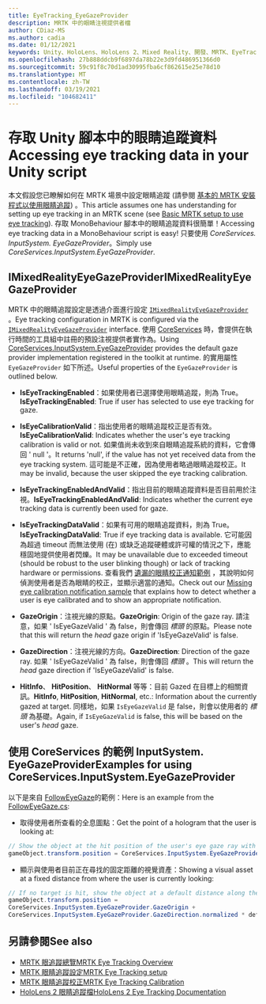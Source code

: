 ```yaml
---
title: EyeTracking_EyeGazeProvider
description: MRTK 中的眼睛注視提供者檔
author: CDiaz-MS
ms.author: cadia
ms.date: 01/12/2021
keywords: Unity、HoloLens、HoloLens 2、Mixed Reality、開發、MRTK、EyeTracking、EyeGaze、
ms.openlocfilehash: 27b888ddcb9f6897da78b22e3d9fd486951366d0
ms.sourcegitcommit: 59c91f8c70d1ad30995fba6cf862615e25e78d10
ms.translationtype: MT
ms.contentlocale: zh-TW
ms.lasthandoff: 03/19/2021
ms.locfileid: "104682411"
---
```

# <a name="accessing-eye-tracking-data-in-your-unity-script"></a><span data-ttu-id="6aec2-104">存取 Unity 腳本中的眼睛追蹤資料</span><span class="sxs-lookup"><span data-stu-id="6aec2-104">Accessing eye tracking data in your Unity script</span></span>

<span data-ttu-id="6aec2-105">本文假設您已瞭解如何在 MRTK 場景中設定眼睛追蹤 (請參閱 [基本的 MRTK 安裝程式以使用眼睛追蹤](EyeTracking_BasicSetup.md)) 。</span><span class="sxs-lookup"><span data-stu-id="6aec2-105">This article assumes one has understanding for setting up eye tracking in an MRTK scene (see [Basic MRTK setup to use eye tracking](EyeTracking_BasicSetup.md)).</span></span>
<span data-ttu-id="6aec2-106">存取 MonoBehaviour 腳本中的眼睛追蹤資料很簡單！</span><span class="sxs-lookup"><span data-stu-id="6aec2-106">Accessing eye tracking data in a MonoBehaviour script is easy!</span></span> <span data-ttu-id="6aec2-107">只要使用 *CoreServices. InputSystem. EyeGazeProvider*。</span><span class="sxs-lookup"><span data-stu-id="6aec2-107">Simply use *CoreServices.InputSystem.EyeGazeProvider*.</span></span>

## <a name="imixedrealityeyegazeprovider"></a><span data-ttu-id="6aec2-108">IMixedRealityEyeGazeProvider</span><span class="sxs-lookup"><span data-stu-id="6aec2-108">IMixedRealityEyeGazeProvider</span></span>

<span data-ttu-id="6aec2-109">MRTK 中的眼睛追蹤設定是透過介面進行設定 [`IMixedRealityEyeGazeProvider`](xref:Microsoft.MixedReality.Toolkit.Input.IMixedRealityEyeGazeProvider) 。</span><span class="sxs-lookup"><span data-stu-id="6aec2-109">Eye tracking configuration in MRTK is configured via the [`IMixedRealityEyeGazeProvider`](xref:Microsoft.MixedReality.Toolkit.Input.IMixedRealityEyeGazeProvider) interface.</span></span> <span data-ttu-id="6aec2-110">使用 [CoreServices](EyeTracking_EyeGazeProvider.md) 時，會提供在執行時間的工具組中註冊的預設注視提供者實作為。</span><span class="sxs-lookup"><span data-stu-id="6aec2-110">Using [CoreServices.InputSystem.EyeGazeProvider](EyeTracking_EyeGazeProvider.md) provides the default gaze provider implementation registered in the toolkit at runtime.</span></span>
<span data-ttu-id="6aec2-111">的實用屬性 `EyeGazeProvider` 如下所述。</span><span class="sxs-lookup"><span data-stu-id="6aec2-111">Useful properties of the `EyeGazeProvider` is outlined below.</span></span>

- <span data-ttu-id="6aec2-112">**IsEyeTrackingEnabled**：如果使用者已選擇使用眼睛追蹤，則為 True。</span><span class="sxs-lookup"><span data-stu-id="6aec2-112">**IsEyeTrackingEnabled**: True if user has selected to use eye tracking for gaze.</span></span>

- <span data-ttu-id="6aec2-113">**IsEyeCalibrationValid**：指出使用者的眼睛追蹤校正是否有效。</span><span class="sxs-lookup"><span data-stu-id="6aec2-113">**IsEyeCalibrationValid**: Indicates whether the user's eye tracking calibration is valid or not.</span></span>
<span data-ttu-id="6aec2-114">如果值尚未收到來自眼睛追蹤系統的資料，它會傳回 ' null '。</span><span class="sxs-lookup"><span data-stu-id="6aec2-114">It returns 'null', if the value has not yet received data from the eye tracking system.</span></span>
<span data-ttu-id="6aec2-115">這可能是不正確，因為使用者略過眼睛追蹤校正。</span><span class="sxs-lookup"><span data-stu-id="6aec2-115">It may be invalid, because the user skipped the eye tracking calibration.</span></span>

- <span data-ttu-id="6aec2-116">**IsEyeTrackingEnabledAndValid**：指出目前的眼睛追蹤資料是否目前用於注視。</span><span class="sxs-lookup"><span data-stu-id="6aec2-116">**IsEyeTrackingEnabledAndValid**: Indicates whether the current eye tracking data is currently been used for gaze.</span></span>

- <span data-ttu-id="6aec2-117">**IsEyeTrackingDataValid**：如果有可用的眼睛追蹤資料，則為 True。</span><span class="sxs-lookup"><span data-stu-id="6aec2-117">**IsEyeTrackingDataValid**: True if eye tracking data is available.</span></span>
<span data-ttu-id="6aec2-118">它可能因為超過 timeout 而無法使用 (在) 或缺乏追蹤硬體或許可權的情況之下，應能穩固地提供使用者閃爍。</span><span class="sxs-lookup"><span data-stu-id="6aec2-118">It may be unavailable due to exceeded timeout (should be robust to the user blinking though) or lack of tracking hardware or permissions.</span></span>
<span data-ttu-id="6aec2-119">查看我們 [遺漏的眼睛校正通知範例](EyeTracking_IsUserCalibrated.md) ，其說明如何偵測使用者是否為眼睛的校正，並顯示適當的通知。</span><span class="sxs-lookup"><span data-stu-id="6aec2-119">Check out our [Missing eye calibration notification sample](EyeTracking_IsUserCalibrated.md) that explains how to detect whether a user is eye calibrated and to show an appropriate notification.</span></span>

- <span data-ttu-id="6aec2-120">**GazeOrigin**：注視光線的原點。</span><span class="sxs-lookup"><span data-stu-id="6aec2-120">**GazeOrigin**: Origin of the gaze ray.</span></span>
<span data-ttu-id="6aec2-121">請注意，如果 ' IsEyeGazeValid ' 為 false，則會傳回 *標頭* 的原點。</span><span class="sxs-lookup"><span data-stu-id="6aec2-121">Please note that this will return the *head* gaze origin if 'IsEyeGazeValid' is false.</span></span>

- <span data-ttu-id="6aec2-122">**GazeDirection**：注視光線的方向。</span><span class="sxs-lookup"><span data-stu-id="6aec2-122">**GazeDirection**: Direction of the gaze ray.</span></span>
<span data-ttu-id="6aec2-123">如果 ' IsEyeGazeValid ' 為 false，則會傳回 *標頭* 。</span><span class="sxs-lookup"><span data-stu-id="6aec2-123">This will return the *head* gaze direction if 'IsEyeGazeValid' is false.</span></span>

- <span data-ttu-id="6aec2-124">**HitInfo**、 **HitPosition**、 **HitNormal** 等等：目前 Gazed 在目標上的相關資訊。</span><span class="sxs-lookup"><span data-stu-id="6aec2-124">**HitInfo**, **HitPosition**, **HitNormal**, etc.: Information about the currently gazed at target.</span></span>
<span data-ttu-id="6aec2-125">同樣地，如果 `IsEyeGazeValid` 是 false，則會以使用者的 *標頭* 為基礎。</span><span class="sxs-lookup"><span data-stu-id="6aec2-125">Again, if `IsEyeGazeValid` is false, this will be based on the user's *head* gaze.</span></span>

## <a name="examples-for-using-coreservicesinputsystemeyegazeprovider"></a><span data-ttu-id="6aec2-126">使用 CoreServices 的範例 InputSystem. EyeGazeProvider</span><span class="sxs-lookup"><span data-stu-id="6aec2-126">Examples for using CoreServices.InputSystem.EyeGazeProvider</span></span>

<span data-ttu-id="6aec2-127">以下是來自 [FollowEyeGaze](xref:Microsoft.MixedReality.Toolkit.Examples.Demos.EyeTracking.FollowEyeGaze)的範例：</span><span class="sxs-lookup"><span data-stu-id="6aec2-127">Here is an example from the [FollowEyeGaze.cs](xref:Microsoft.MixedReality.Toolkit.Examples.Demos.EyeTracking.FollowEyeGaze):</span></span>

- <span data-ttu-id="6aec2-128">取得使用者所查看的全息圖點：</span><span class="sxs-lookup"><span data-stu-id="6aec2-128">Get the point of a hologram that the user is looking at:</span></span>

```c#
// Show the object at the hit position of the user's eye gaze ray with the target.
gameObject.transform.position = CoreServices.InputSystem.EyeGazeProvider.HitPosition;
```

- <span data-ttu-id="6aec2-129">顯示與使用者目前正在尋找的固定距離的視覺資產：</span><span class="sxs-lookup"><span data-stu-id="6aec2-129">Showing a visual asset at a fixed distance from where the user is currently looking:</span></span>

```c#
// If no target is hit, show the object at a default distance along the gaze ray.
gameObject.transform.position =
CoreServices.InputSystem.EyeGazeProvider.GazeOrigin +
CoreServices.InputSystem.EyeGazeProvider.GazeDirection.normalized * defaultDistanceInMeters;
```

## <a name="see-also"></a><span data-ttu-id="6aec2-130">另請參閱</span><span class="sxs-lookup"><span data-stu-id="6aec2-130">See also</span></span>

- [<span data-ttu-id="6aec2-131">MRTK 眼追蹤總覽</span><span class="sxs-lookup"><span data-stu-id="6aec2-131">MRTK Eye Tracking Overview</span></span>](EyeTracking_Main.md)
- [<span data-ttu-id="6aec2-132">MRTK 眼睛追蹤設定</span><span class="sxs-lookup"><span data-stu-id="6aec2-132">MRTK Eye Tracking setup</span></span>](EyeTracking_BasicSetup.md)
- [<span data-ttu-id="6aec2-133">MRTK 眼睛追蹤校正</span><span class="sxs-lookup"><span data-stu-id="6aec2-133">MRTK Eye Tracking Calibration</span></span>](EyeTracking_IsUserCalibrated.md)
- [<span data-ttu-id="6aec2-134">HoloLens 2 眼睛追蹤檔</span><span class="sxs-lookup"><span data-stu-id="6aec2-134">HoloLens 2 Eye Tracking Documentation</span></span>](https://docs.microsoft.com/windows/mixed-reality/eye-tracking)
